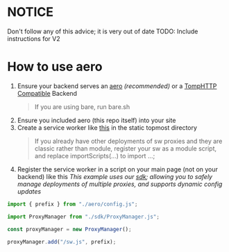 # NOTICE
Don't follow any of this advice; it is very out of date
TODO: Include instructions for V2

# How to use aero

1. Ensure your backend serves an [aero](https://github.com/ProxyHaven/aero-backends) _(recommended)_ or a [TompHTTP Compatible](https://github.com/tomphttp) Backend
    > If you are using bare, run bare.sh
2. Ensure you included aero (this repo itself) into your site
3. Create a service worker like [this](https://github.com/ProxyHaven/aero-site/blob/main/sw.js) in the static topmost directory
    > If you already have other deployments of sw proxies and they are classic rather than module, register your sw as a module script, and replace importScripts(...) to import ...;
4. Register the service worker in a script on your main page (not on your backend) like this
   _This example uses our [sdk](https://github.com/ProxyHaven/aero-sdk); allowing you to safely manage deployments of multiple proxies, and supports dynamic config updates_

```js
import { prefix } from "./aero/config.js";

import ProxyManager from "./sdk/ProxyManager.js";

const proxyManager = new ProxyManager();

proxyManager.add("/sw.js", prefix);
```
